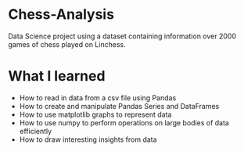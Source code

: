 # Chess-Analysis
Data Science project using a dataset containing information over 2000 games of chess played on Linchess.

# What I learned
  - How to read in data from a csv file using Pandas
  - How to create and manipulate Pandas Series and DataFrames
  - How to use matplotlib graphs to represent data
  - How to use numpy to perform operations on large bodies of data efficiently
  - How to draw interesting insights from data
